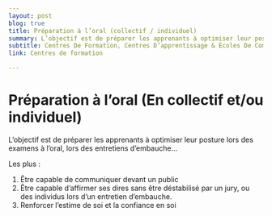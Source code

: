```yaml
---
layout: post
blog: true
title: Préparation à l’oral (collectif / individuel)
summary: L’objectif est de préparer les apprenants à optimiser leur posture lors des examens à l’oral, lors des entretiens d’embauche…
subtitle: Centres De Formation, Centres D’apprentissage & Écoles De Commerce
link: Centres de formation

---
```


# Préparation à l’oral (En collectif et/ou individuel)

L’objectif est de préparer les apprenants à optimiser leur posture lors des examens à l’oral, lors des entretiens d’embauche…

Les plus :

1. Être capable de communiquer devant un public
2. Être capable d’affirmer ses dires sans être déstabilisé par un jury, ou des individus lors d’un entretien d’embauche.
3. Renforcer l’estime de soi et la confiance en soi


